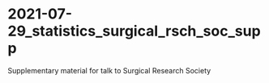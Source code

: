 # 2021-07-29_statistics_surgical_rsch_soc_supp
Supplementary material for talk to Surgical Research Society
